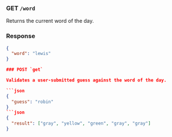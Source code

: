 ### GET `/word`

Returns the current word of the day.

### Response

```json
{
  "word": "lewis"
}

### POST `get`

Validates a user-submitted guess against the word of the day.

```json
{
  "guess": "robin"
}
```json
{
  "result": ["gray", "yellow", "green", "gray", "gray"]
}